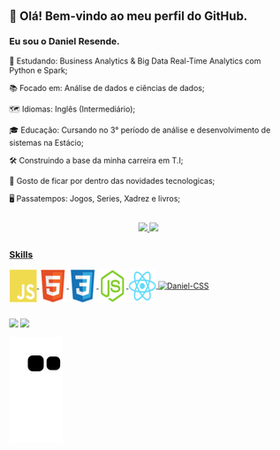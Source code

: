 ## 👋 Olá! Bem-vindo ao meu perfil do GitHub.
### Eu sou o Daniel Resende.

📖  Estudando: Business Analytics & Big Data Real-Time Analytics com Python e Spark;

📚  Focado em: Análise de dados e ciências de dados;

🗺  Idiomas: Inglês (Intermediário);

🎓  Educação: Cursando no 3° período de análise e desenvolvimento de sistemas na Estácio;

🛠  Construindo a base da minha carreira em T.I;

🖖  Gosto de ficar por dentro das novidades tecnologicas;

🖥  Passatempos: Jogos, Series, Xadrez e livros;

 
 
  ##
  
<div align="center">
  <a href="https://github.com/danielresende23">
  <img height="150em" src="https://github-readme-stats.vercel.app/api?username=danielresende23&show_icons=true&theme=radical&include_all_commits=true&count_private=true"/>
  <img height="150em" src="https://github-readme-stats.vercel.app/api/top-langs/?username=danielresende23&layout=compact&langs_count=7&theme=radical"/>
</div>

<source 
  srcset="https://github-readme-stats.vercel.app/api?username=danielresende23&show_icons=true&theme=dark"
  media="(prefers-color-scheme: dark)"
/>
  
   ##
 ### Skills
<div align= "left">
  <img align="center" alt="Daniel-Js" height="60" width="50" src="https://raw.githubusercontent.com/devicons/devicon/master/icons/javascript/javascript-plain.svg">
  <img align="center" alt="Daniel-HTML" height="60" width="50" src="https://raw.githubusercontent.com/devicons/devicon/master/icons/html5/html5-original.svg">
  <img align="center" alt="Daniel-CSS" height="60" width="50" src="https://raw.githubusercontent.com/devicons/devicon/master/icons/css3/css3-original.svg">
  <img align="center" alt="Daniel-CSS" height="60" width="50" src="https://raw.githubusercontent.com/devicons/devicon/master/icons/nodejs/nodejs-original.svg">
  <img align="center" alt="Daniel-CSS" height="60" width="50" src="https://raw.githubusercontent.com/devicons/devicon/master/icons/react/react-original.svg">
  <img align="center" alt="Daniel-CSS" height="60" width="50" src="https://cdn.jsdelivr.net/gh/devicons/devicon/icons/postgresql/postgresql-plain-wordmark.svg" />
</div>
 
 
  
  ##
 

<div align="left"> 
  <a href="https://www.linkedin.com/in/daniel-resend/ "target="_blank"><img src="https://img.shields.io/badge/LinkedIn-0077B5?style=for-the-badge&logo=linkedin&logoColor=white" target="_blank"></a> 
   <a href="https://danielresende23.github.io/Portfolio/"target="_blank"><img src="https://img.shields.io/badge/website-000000?style=for-the-badge&logo=About.me&logoColor=white" target="_blank"></a> 
</div>
  
![Snake animation](https://github.com/danielresende23/danielresende23/blob/output/github-contribution-grid-snake.svg)

